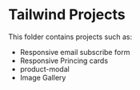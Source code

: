 # Tailwind Projects

This folder contains projects such as:

- Responsive email subscribe form
- Responsive Princing cards
- product-modal
- Image Gallery
